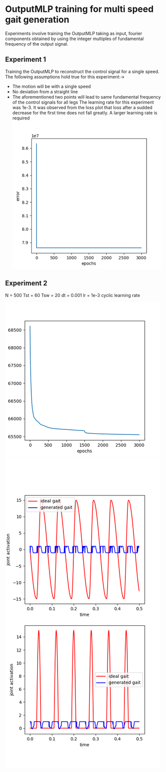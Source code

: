 # OutputMLP training for multi speed gait generation
Experiments involve training the OutputMLP taking as input, fourier components obtained by using the integer multiples of fundamental frequency of the output signal. 
## Experiment 1
Training the OutputMLP to reconstruct the control signal for a single speed.
The following assumptions hold true for this experiment:->
- The motion will be with a single speed
- No deviation from a straight line
- The aforementioned two points will lead to same fundamental frequency of the control signals for all legs
The learning rate for this experiment was 1e-3. 
It was observed from the loss plot that loss after a sudded decrease for the first time does not fall greatly. 
A larger learning rate is required
![Error Plot](../images/training_plot_output_mlp_exp1.png)
## Experiment 2
N = 500
Tst = 60
Tsw = 20
dt = 0.001
lr = 1e-3
cyclic learning rate

![Error Plot](../images/training_plot_output_mlp_exp2.png)
![Signal Reconstruction Plot](../images/pred_vs_ideal_exp2.png)
